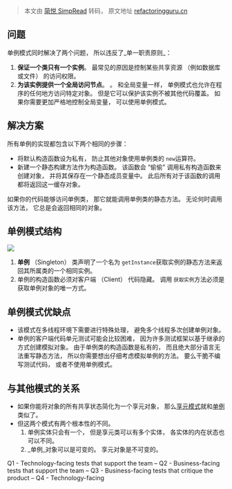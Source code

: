 > 本文由 [简悦 SimpRead](http://ksria.com/simpread/) 转码， 原文地址 [refactoringguru.cn](https://refactoringguru.cn/design-patterns/singleton)



问题
--

单例模式同时解决了两个问题， 所以违反了_单一职责原则_：

1.  **保证一个类只有一个实例**。 
	最常见的原因是控制某些共享资源 （例如数据库或文件） 的访问权限。
2.  **为该实例提供一个全局访问节点**。 。
    和全局变量一样， 单例模式也允许在程序的任何地方访问特定对象。 但是它可以保护该实例不被其他代码覆盖。
    如果你需要更加严格地控制全局变量， 可以使用单例模式。

解决方案
----
所有单例的实现都包含以下两个相同的步骤：
*   将默认构造函数设为私有， 防止其他对象使用单例类的 `new`运算符。
*   新建一个静态构建方法作为构造函数。 该函数会 “偷偷” 调用私有构造函数来创建对象， 并将其保存在一个静态成员变量中。 此后所有对于该函数的调用都将返回这一缓存对象。

如果你的代码能够访问单例类， 那它就能调用单例类的静态方法。 无论何时调用该方法， 它总是会返回相同的对象。


单例模式结构
------
![](https://refactoringguru.cn/images/patterns/diagrams/singleton/structure-zh-indexed.png)

1.  **单例** （Singleton） 类声明了一个名为 `get­Instance`获取实例的静态方法来返回其所属类的一个相同实例。
2. 单例的构造函数必须对客户端 （Client） 代码隐藏。 调用 `获取实例`方法必须是获取单例对象的唯一方式。

单例模式优缺点
-------
*   该模式在多线程环境下需要进行特殊处理， 避免多个线程多次创建单例对象。
*   单例的客户端代码单元测试可能会比较困难， 因为许多测试框架以基于继承的方式创建模拟对象。 由于单例类的构造函数是私有的， 而且绝大部分语言无法重写静态方法， 所以你需要想出仔细考虑模拟单例的方法。 要么干脆不编写测试代码， 或者不使用单例模式。

与其他模式的关系
--------
*   如果你能将对象的所有共享状态简化为一个享元对象， 那么[享元模式](/design-patterns/flyweight)就和[单例](/design-patterns/singleton)类似了。 
* 但这两个模式有两个根本性的不同。
    1.  单例实体只会有一个， 但是享元类可以有多个实体， 各实体的内在状态也可以不同。
    2.  _单例_对象可以是可变的。 享元对象是不可变的。


 Q1 - Technology-facing tests that support the 
team
– Q2 - Business-facing 
tests that support the 
team
– Q3 - Business-facing 
tests that critique the 
product
– Q4 - Technology-facing